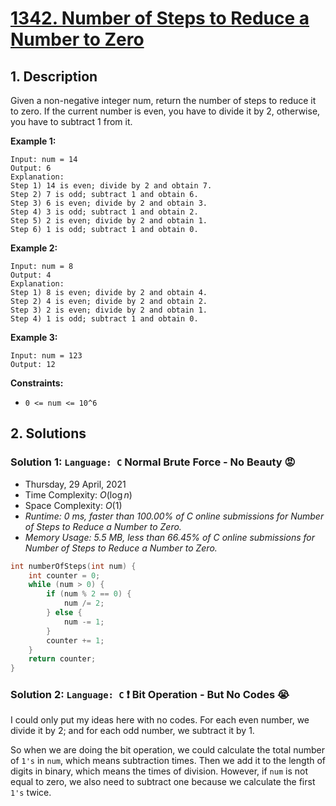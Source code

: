 # [1342. Number of Steps to Reduce a Number to Zero](https://leetcode.com/problems/number-of-steps-to-reduce-a-number-to-zero/)

## 1. Description

Given a non-negative integer num, return the number of steps to reduce it to zero. If the current number is even, you have to divide it by 2, otherwise, you have to subtract 1 from it.

**Example 1:**

```
Input: num = 14
Output: 6
Explanation:
Step 1) 14 is even; divide by 2 and obtain 7.
Step 2) 7 is odd; subtract 1 and obtain 6.
Step 3) 6 is even; divide by 2 and obtain 3.
Step 4) 3 is odd; subtract 1 and obtain 2.
Step 5) 2 is even; divide by 2 and obtain 1.
Step 6) 1 is odd; subtract 1 and obtain 0.
```

**Example 2:**

```
Input: num = 8
Output: 4
Explanation:
Step 1) 8 is even; divide by 2 and obtain 4.
Step 2) 4 is even; divide by 2 and obtain 2.
Step 3) 2 is even; divide by 2 and obtain 1.
Step 4) 1 is odd; subtract 1 and obtain 0.
```

**Example 3:**

```
Input: num = 123
Output: 12
```

**Constraints:**

- `0 <= num <= 10^6`

## 2. Solutions

### Solution 1: `Language: C` Normal Brute Force - No Beauty 😡

- Thursday, 29 April, 2021
- Time Complexity: $O(\log n)$
- Space Complexity: $O(1)$
- *Runtime: 0 ms, faster than 100.00% of C online submissions for Number of Steps to Reduce a Number to Zero.*
- *Memory Usage: 5.5 MB, less than 66.45% of C online submissions for Number of Steps to Reduce a Number to Zero.*

```C
int numberOfSteps(int num) {
    int counter = 0;
    while (num > 0) {
        if (num % 2 == 0) {
            num /= 2;
        } else {
            num -= 1;
        }
        counter += 1;
    }
    return counter;
}
```

### Solution 2: `Language: C` ❗️ Bit Operation - But No Codes 😭

I could only put my ideas here with no codes. For each even number, we divide it by 2; and for each odd number, we subtract it by 1.

So when we are doing the bit operation, we could calculate the total number of `1's` in `num`, which means subtraction times. Then we add it to the length of digits in binary, which means the times of division. However, if `num` is not equal to zero, we also need to subtract one because we calculate the first `1's` twice.
